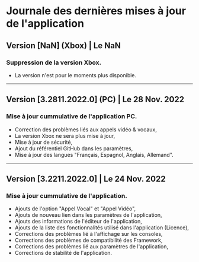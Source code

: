 # Journale des dernières mises à jour de l'application

## Version [NaN] (Xbox) | Le NaN
### Suppression de la version Xbox.

- La version n'est pour le moments plus disponible.

***

## Version [3.2811.2022.0] (PC) | Le 28 Nov. 2022
### Mise à jour cummulative de l'application PC.

- Correction des problèmes liés aux appels vidéo & vocaux,
- La version Xbox ne sera plus mise à jour,
- Mise à jour de sécurité,
- Ajout du référentiel GitHub dans les paramètres,
- Mise à jour des langues "Français, Espagnol, Anglais, Allemand".

***

## Version [3.2211.2022.0] | Le 24 Nov. 2022
### Mise à jour cummulative de l'application.

- Ajouts de l'option "Appel Vocal" et "Appel Vidéo",
- Ajouts de nouveau lien dans les paramètres de l'application,
- Ajouts des informations de l'éditeur de l'application,
- Ajouts de la liste des fonctionnalités utilisé dans l'application (Licence),
- Corrections des problèmes lié à l'affichage sur les consoles,
- Corrections des problèmes de compatibilité des Framework,
- Corrections des problèmes lié aux paramètres de l'application,
- Corrections de stabilité de l'application.
